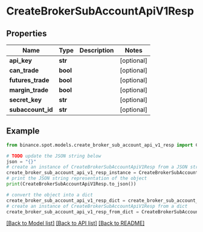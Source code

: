 # CreateBrokerSubAccountApiV1Resp


## Properties

Name | Type | Description | Notes
------------ | ------------- | ------------- | -------------
**api_key** | **str** |  | [optional] 
**can_trade** | **bool** |  | [optional] 
**futures_trade** | **bool** |  | [optional] 
**margin_trade** | **bool** |  | [optional] 
**secret_key** | **str** |  | [optional] 
**subaccount_id** | **str** |  | [optional] 

## Example

```python
from binance.spot.models.create_broker_sub_account_api_v1_resp import CreateBrokerSubAccountApiV1Resp

# TODO update the JSON string below
json = "{}"
# create an instance of CreateBrokerSubAccountApiV1Resp from a JSON string
create_broker_sub_account_api_v1_resp_instance = CreateBrokerSubAccountApiV1Resp.from_json(json)
# print the JSON string representation of the object
print(CreateBrokerSubAccountApiV1Resp.to_json())

# convert the object into a dict
create_broker_sub_account_api_v1_resp_dict = create_broker_sub_account_api_v1_resp_instance.to_dict()
# create an instance of CreateBrokerSubAccountApiV1Resp from a dict
create_broker_sub_account_api_v1_resp_from_dict = CreateBrokerSubAccountApiV1Resp.from_dict(create_broker_sub_account_api_v1_resp_dict)
```
[[Back to Model list]](../README.md#documentation-for-models) [[Back to API list]](../README.md#documentation-for-api-endpoints) [[Back to README]](../README.md)


